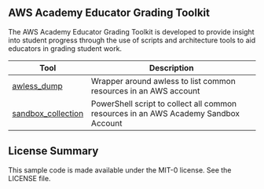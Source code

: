 ## AWS Academy Educator Grading Toolkit

The AWS Academy Educator Grading Toolkit is developed to provide insight into student progress through the use of scripts and architecture tools to aid educators in grading student work.

| Tool | Description |
|--|--|
| [awless_dump](./awless_dump) | Wrapper around awless to list common resources in an AWS account | 
| [sandbox_collection](./sandbox_collection) | PowerShell script to collect all common resources in an AWS Academy Sandbox Account |

## License Summary

This sample code is made available under the MIT-0 license. See the LICENSE file.
